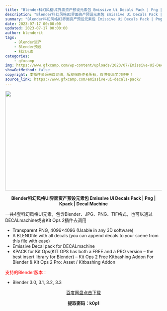```yaml
---
title: "Blender科幻风格UI界面资产预设元素包 Emissive Ui Decals Pack | Png | Kpack | Decal Machine"
description: "Blender科幻风格UI界面资产预设元素包 Emissive Ui Decals Pack | Png | Kpack | Decal Machine 一共4套科幻风格UI元素，包含Blender、..."
summary: "Blender科幻风格UI界面资产预设元素包 Emissive Ui Decals Pack | Png | Kpack | Decal Machine 一共4套科幻风格UI元素，包含Blender、..."
date: 2023-07-17 00:00:00
updated: 2023-07-17 00:00:00
author: blenderit
tags: 
    - Blender资产
    - Blender预设
    - 科幻元素
categories:
    - gfxcamp
img: https://www.gfxcamp.com/wp-content/uploads/2023/07/Emissive-Ui-Decals-Pack.jpg
showGetMethod: false
copyright: 本插件资源来自网络，版权归原作者所有，仅供交流学习使用！
source_link: https://www.gfxcamp.com/emissive-ui-decals-pack/
---
```

<div><p><img decoding="async" class="aligncenter size-full wp-image-113637" src="https://www.gfxcamp.com/wp-content/uploads/2023/07/Emissive-Ui-Decals-Pack.jpg" data-src="https://www.gfxcamp.com/wp-content/uploads/2023/07/Emissive-Ui-Decals-Pack.jpg" alt="" width="640" height="320" data-srcset="https://www.gfxcamp.com/wp-content/uploads/2023/07/Emissive-Ui-Decals-Pack.jpg 640w, https://www.gfxcamp.com/wp-content/uploads/2023/07/Emissive-Ui-Decals-Pack-150x75.jpg 150w" data-sizes="(max-width: 640px) 100vw, 640px"></p><p style="text-align: center;"><strong>Blender科幻风格UI界面资产预设元素包 Emissive Ui Decals Pack | Png | Kpack | Decal Machine</strong></p><p>一共4套科幻风格UI元素，包含Blender、JPG、PNG、TIF格式，也可以通过DECALmachine或者Kit Ops 2插件去调用</p><ul>
<li style="font-weight: 400;">Transparent PNG, 4096×4096 (Usable in any 3D software)</li>
<li style="font-weight: 400;">A BLENDfile with all decals (you can append decals to your scene from this file with ease)</li>
<li style="font-weight: 400;">Emissive Decal pack for DECALmachine</li>
<li style="font-weight: 400;">KPACK for Kit Ops(KIT OPS has both a FREE and a PRO version – the best insert library for Blender) – Kit Ops 2 Free Kitbashing Addon For Blender &amp; Kit Ops 2 Pro: Asset / Kitbashing Addon</li>
</ul><p style="text-align: left;"><span style="color: #ff0000;">支持的Blender版本：</span></p><ul>
<li style="text-align: left;">Blender 3.0, 3.1, 3.2, 3.3</li>
</ul><p style="text-align: center;"><a class="maxbutton-3 maxbutton maxbutton-baidu" target="_blank" rel="noopener" href="https://pan.baidu.com/s/1putqHNwkj4p79xNf_0MsVg?pwd=k0p1"><span class="mb-text">百度网盘点击下载</span></a></p><p style="text-align: center;"><strong>提取密码：k0p1</strong></p></div>